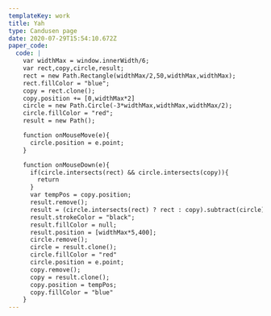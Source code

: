 ```yaml
---
templateKey: work
title: Yah
type: Candusen page
date: 2020-07-29T15:54:10.672Z
paper_code:
  code: |
    var widthMax = window.innerWidth/6;
    var rect,copy,circle,result;
    rect = new Path.Rectangle(widthMax/2,50,widthMax,widthMax);
    rect.fillColor = "blue";
    copy = rect.clone();
    copy.position += [0,widthMax*2]
    circle = new Path.Circle(-3*widthMax,widthMax,widthMax/2);
    circle.fillColor = "red";
    result = new Path();

    function onMouseMove(e){
      circle.position = e.point;
    }

    function onMouseDown(e){
      if(circle.intersects(rect) && circle.intersects(copy)){
        return
      }
      var tempPos = copy.position;
      result.remove();
      result = (circle.intersects(rect) ? rect : copy).subtract(circle)
      result.strokeColor = "black";
      result.fillColor = null;
      result.position = [widthMax*5,400];
      circle.remove();
      circle = result.clone();
      circle.fillColor = "red"
      circle.position = e.point;
      copy.remove();
      copy = result.clone();
      copy.position = tempPos;
      copy.fillColor = "blue"
    }
---
```

